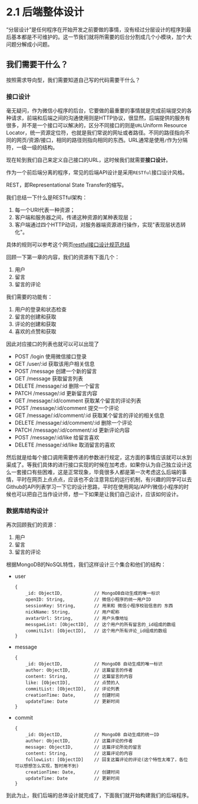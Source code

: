 2.1 后端整体设计
===

“分层设计”是任何程序在开始开发之前要做的事情，没有经过分层设计的程序到最后基本都是不可维护的。这一节我们就将所需要的后台分割成几个小模块，加个大问题分解成小问题。

## 我们需要干什么？

按照需求导向型，我们需要知道自己写的代码需要干什么？

### 接口设计

毫无疑问，作为微信小程序的后台，它要做的最重要的事情就是完成前端提交的各种请求，前端和后端之间的沟通使用则是HTTP协议，很显然，后端提供的服务有很多，并不是一个接口可以解决的，区分不同接口的则是`URL`Uniform Resource Locator，统一资源定位符，也就是我们常说的网址或者路径。不同的路径指向不同的网页/资源/接口，相同的路径则指向相同的东西。URL通常是使用`/`作为分隔符，一级一级的结构。

现在轮到我们自己来定义自己接口的URL，这时候我们就需要**接口设计**。

作为一个前后端分离的程序，常见的后端API设计是采用`RESTful`接口设计风格。

REST，即Representational State Transfer的缩写。

我们总结一下什么是RESTful架构：

1. 每一个URI代表一种资源；
2. 客户端和服务器之间，传递这种资源的某种表现层；
3. 客户端通过四个HTTP动词，对服务器端资源进行操作，实现"表现层状态转化"。

具体的规则可以参考这个网页[restful接口设计规范总结](https://www.jianshu.com/p/8b769356ee67)

回顾一下第一章的内容，我们的资源有下面几个：

1. 用户
2. 留言
3. 留言的评论

我们需要的功能有：

1. 用户的登录和状态检查
2. 留言的创建和获取
3. 评论的创建和获取
4. 喜欢的点赞和获取

因此对应接口的列表也就可以可以出现了

* POST /login 使用微信接口登录
* GET /user/:id 获取该用户相关信息
* POST /message 创建一个新的留言
* GET /message 获取留言列表
* DELETE /message/:id 删除一个留言
* PATCH /message/:id 更新留言内容
* GET /message/:id/comment 获取某个留言的评论列表
* POST /message/:id/comment 提交一个评论
* GET /message/:id/comment/:id 获取某个留言的评论的相关信息
* DELETE /message/:id/comment/:id 删除一个评论
* PATCH /message/:id/comment/:id 更新评论内容
* POST /message/:id/like 给留言喜欢
* DELETE /message/:id/like 取消留言的喜欢

然后就是给每个接口调用需要传递的参数进行规定，这方面的事情应该就可以水到渠成了。等我们具体的进行接口实现的时候在加考虑，如果你认为自己独立设计这么一套接口有些困难，这是正常现象，毕竟很多人都是第一次考虑这么后端的事情，平时在网页上点点点，应该也不会注意背后的运行机制，有兴趣的同学可以去Github的API列表学习一下它的设计思路，平时在使用网站/APP/微信小程序的时候也可以把自己当作设计师，想一下如果是让我们自己设计，应该如何设计。

### 数据库结构设计

再次回顾我们的资源：

1. 用户
2. 留言
3. 留言的评论

根据MongoDB的NoSQL特性，我们这样设计三个集合和他们的结构：

- user

    ``` JS
    {
        _id: ObjectID,            // MongoDB自动生成的唯一标识
        openID: String,           // 微信小程序的统一用户ID
        sessionKey: String,       // 用来和 微信小程序校验信息的 东西
        nickName: String,         // 用户昵称
        avatarUrl: String,        // 用户头像地址
        messgaeList: [ObjectID],  // 这个用户的所有留言的_id组成的数组
        commitLIst: [ObjectID],   // 这个用户所有评论_id组成的数组
    }
    ```
- message

    ``` JS
    {
        _id: ObjectID,            // MongoDB 自动生成的唯一标识
        author: ObjectID,         // 这篇留言的作者
        content: String,          // 这篇留言的内容
        like: [ObjectID],         // 点赞的人
        commitList: [ObjectID],   // 评论列表
        creationTime: Date,       // 创建时间
        updateTime: Date          // 更新时间
    }
    ```

- commit

    ``` JS
    {
        _id: ObjectID,            // MongoDB 自动生成的统一ID
        author: ObjectID,         // 这篇评论的作者
        message: ObjectID,        // 这篇评论所处的留言
        content: String,          // 这篇评论的内容
        followList: [ObjectID]    // 回复这篇评论的评论(这个特性太难了，各位可以想想怎么实现，暂时用不到)
        creationTime: Date,       // 创建时间
        updateTime: Date          // 更新时间
    }
    ```

到此为止，我们后端的总体设计就完成了，下面我们就开始构建我们的后端程序。
